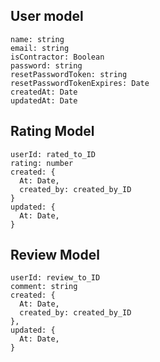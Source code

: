## User model
```
name: string
email: string
isContractor: Boolean
password: string
resetPasswordToken: string
resetPasswordTokenExpires: Date
createdAt: Date
updatedAt: Date
```

## Rating Model
```
userId: rated_to_ID
rating: number
created: {
  At: Date,
  created_by: created_by_ID
}
updated: {
  At: Date,
}
```
## Review Model
```
userId: review_to_ID
comment: string
created: {
  At: Date,
  created_by: created_by_ID
},
updated: {
  At: Date,
}
```

